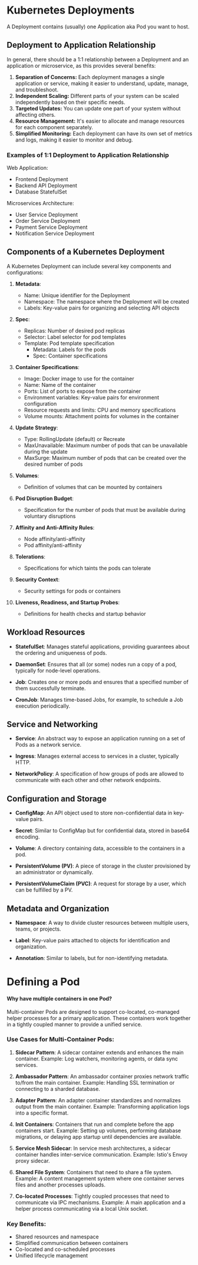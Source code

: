 # Kubernetes Deployments

A Deployment contains (usually) one Application aka Pod you want to host.

## Deployment to Application Relationship

In general, there should be a 1:1 relationship between a Deployment and an application or microservice, as this provides several benefits:

1. **Separation of Concerns:** Each deployment manages a single application or service, making it easier to understand, update, manage, and troubleshoot.
2. **Independent Scaling:** Different parts of your system can be scaled independently based on their specific needs.
3. **Targeted Updates:** You can update one part of your system without affecting others.
4. **Resource Management:** It's easier to allocate and manage resources for each component separately.
5. **Simplified Monitoring:** Each deployment can have its own set of metrics and logs, making it easier to monitor and debug.

### Examples of 1:1 Deployment to Application Relationship

Web Application:

- Frontend Deployment
- Backend API Deployment
- Database StatefulSet

Microservices Architecture:

- User Service Deployment
- Order Service Deployment
- Payment Service Deployment
- Notification Service Deployment



## Components of a Kubernetes Deployment

A Kubernetes Deployment can include several key components and configurations:

1. **Metadata**:
   - Name: Unique identifier for the Deployment
   - Namespace: The namespace where the Deployment will be created
   - Labels: Key-value pairs for organizing and selecting API objects

2. **Spec**:
   - Replicas: Number of desired pod replicas
   - Selector: Label selector for pod templates
   - Template: Pod template specification
     - Metadata: Labels for the pods
     - Spec: Container specifications

3. **Container Specifications**:
   - Image: Docker image to use for the container
   - Name: Name of the container
   - Ports: List of ports to expose from the container
   - Environment variables: Key-value pairs for environment configuration
   - Resource requests and limits: CPU and memory specifications
   - Volume mounts: Attachment points for volumes in the container

4. **Update Strategy**:
   - Type: RollingUpdate (default) or Recreate
   - MaxUnavailable: Maximum number of pods that can be unavailable during the update
   - MaxSurge: Maximum number of pods that can be created over the desired number of pods

5. **Volumes**:
   - Definition of volumes that can be mounted by containers

6. **Pod Disruption Budget**:
   - Specification for the number of pods that must be available during voluntary disruptions

7. **Affinity and Anti-Affinity Rules**:
   - Node affinity/anti-affinity
   - Pod affinity/anti-affinity

8. **Tolerations**:
   - Specifications for which taints the pods can tolerate

9. **Security Context**:
   - Security settings for pods or containers

10. **Liveness, Readiness, and Startup Probes**:
    - Definitions for health checks and startup behavior





## Workload Resources

- **StatefulSet**: Manages stateful applications, providing guarantees about the ordering and uniqueness of pods.

- **DaemonSet**: Ensures that all (or some) nodes run a copy of a pod, typically for node-level operations.

- **Job**: Creates one or more pods and ensures that a specified number of them successfully terminate.

- **CronJob**: Manages time-based Jobs, for example, to schedule a Job execution periodically.

## Service and Networking

- **Service**: An abstract way to expose an application running on a set of Pods as a network service.

- **Ingress**: Manages external access to services in a cluster, typically HTTP.

- **NetworkPolicy**: A specification of how groups of pods are allowed to communicate with each other and other network endpoints.

## Configuration and Storage

- **ConfigMap**: An API object used to store non-confidential data in key-value pairs.

- **Secret**: Similar to ConfigMap but for confidential data, stored in base64 encoding.

- **Volume**: A directory containing data, accessible to the containers in a pod.

- **PersistentVolume (PV)**: A piece of storage in the cluster provisioned by an administrator or dynamically.

- **PersistentVolumeClaim (PVC)**: A request for storage by a user, which can be fulfilled by a PV.

## Metadata and Organization

- **Namespace**: A way to divide cluster resources between multiple users, teams, or projects.

- **Label**: Key-value pairs attached to objects for identification and organization.

- **Annotation**: Similar to labels, but for non-identifying metadata.









# Defining a Pod




#### Why have multiple containers in one Pod?

Multi-container Pods are designed to support co-located, co-managed helper processes for a primary application. These containers work together in a tightly coupled manner to provide a unified service.

### Use Cases for Multi-Container Pods:

1. **Sidecar Pattern**: 
   A sidecar container extends and enhances the main container.
   Example: Log watchers, monitoring agents, or data sync services.

2. **Ambassador Pattern**: 
   An ambassador container proxies network traffic to/from the main container.
   Example: Handling SSL termination or connecting to a sharded database.

3. **Adapter Pattern**: 
   An adapter container standardizes and normalizes output from the main container.
   Example: Transforming application logs into a specific format.

4. **Init Containers**: 
   Containers that run and complete before the app containers start.
   Example: Setting up volumes, performing database migrations, or delaying app startup until dependencies are available.

5. **Service Mesh Sidecar**: 
   In service mesh architectures, a sidecar container handles inter-service communication.
   Example: Istio's Envoy proxy sidecar.

6. **Shared File System**: 
   Containers that need to share a file system.
   Example: A content management system where one container serves files and another processes uploads.

7. **Co-located Processes**: 
   Tightly coupled processes that need to communicate via IPC mechanisms.
   Example: A main application and a helper process communicating via a local Unix socket.

### Key Benefits:

- Shared resources and namespace
- Simplified communication between containers
- Co-located and co-scheduled processes
- Unified lifecycle management

